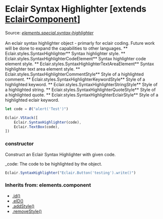 # Eclair Syntax Highlighter [extends [EclairComponent](https://github.com/SamGarlick/Eclair/tree/main/docs/elements/component.md)]
Source: [_elements.special.syntax-highlighter_](https://github.com/SamGarlick/Eclair/tree/main/src/elements/special/syntax-highlighter.js)<br/><br/>
An eclair syntax highlighter object - primarly for eclair coding. Future work will be done to expand the capabilities to other languages.
**
Eclair.styles.SyntaxHighlighter**  Syntax highlighter style.
**
Eclair.styles.SyntaxHighlighterCodeElement**  Syntax highlighter code element style.
**
Eclair.styles.SyntaxHighlighterTextAreaElement**  Syntax highlighter text area element style.
**
Eclair.styles.SyntaxHighlighterCommentStyle**  Style of a highlighted comment.
**
Eclair.styles.SyntaxHighlighterKeywordStyle**  Style of a highlighted keyword.
**
Eclair.styles.SyntaxHighlighterStringStyle**  Style of a highlighted string.
**
Eclair.styles.SyntaxHighlighterQuoteStyle**  Style of a highlighted quote.
**
Eclair.styles.SyntaxHighlighterEclairStyle**  Style of a highlighted eclair keyword.
```javascript
let code = Ø("alert('Test')")

Eclair.VStack([
    Eclair.SyntaxHighlighter(code),
    Eclair.TextBox(code),
])
```
### constructor
Construct an Eclair Syntax Highlighter with given code.

_code: The code to be highlighted by the object.
```javascript
Eclair.SyntaxHighlighter("Eclair.Button('testing').write()")
```

### Inherits from: elements.component
 - [.id()](https://github.com/SamGarlick/Eclair/tree/main/docs/elements/component.md#id)
 - [.eID()](https://github.com/SamGarlick/Eclair/tree/main/docs/elements/component.md#eID)
 - [.addStyle()](https://github.com/SamGarlick/Eclair/tree/main/docs/elements/component.md#addStyle)
 - [.removeStyle()](https://github.com/SamGarlick/Eclair/tree/main/docs/elements/component.md#removeStyle)